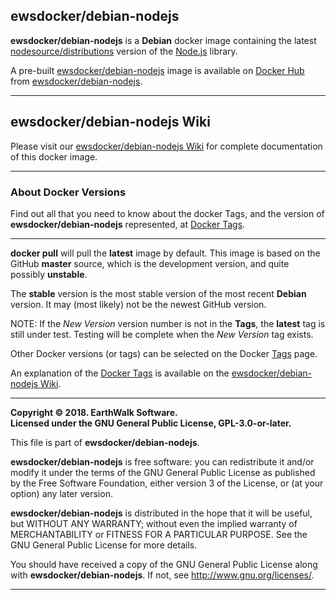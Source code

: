 ## ewsdocker/debian-nodejs
**ewsdocker/debian-nodejs** is a **Debian** docker image containing the latest [nodesource/distributions](https://github.com/nodesource/distributions) version of the [Node.js](https://nodejs.org/) library.  

A pre-built [ewsdocker/debian-nodejs](https://hub.docker.com/r/ewsdocker/debian-nodejs/) image is available on [Docker Hub](https://hub.docker.com/) from [ewsdocker/debian-nodejs](https://hub.docker.com/r/ewsdocker/debian-nodejs/).

____  


## ewsdocker/debian-nodejs Wiki  

Please visit our [ewsdocker/debian-nodejs Wiki](https://github.com/ewsdocker/debian-nodejs/wiki) for complete documentation of this docker image.  
____  

### About Docker Versions  

Find out all that you need to know about the docker Tags, and the version of **ewsdocker/debian-nodejs** represented, at [Docker Tags](https://github.com/ewsdocker/debian-nodejs/wiki/DockerTags).  
_____________________  

**docker pull** will pull the **latest** image by default.  This image is based on the GitHub **master** source, which is the development version, and quite possibly **unstable**.  

The **stable** version is the most stable version of the most recent **Debian** version.  It may (most likely) not be the newest GitHub version.  

NOTE: If the _New Version_ version number is not in the **Tags**, the **latest** tag is still under test.  Testing will be complete when the _New Version_ tag exists.

Other Docker versions (or tags) can be selected on the Docker [Tags](https://hub.docker.com/r/ewsdocker/debian-nodejs/tags/) page.  

An explanation of the [Docker Tags](https://github.com/ewsdocker/debian-nodejs/wiki/DockerTags) is available on the [ewsdocker/debian-nodejs Wiki](https://github.com/ewsdocker/debian-nodejs/wiki).
____  

**Copyright © 2018. EarthWalk Software.**  
**Licensed under the GNU General Public License, GPL-3.0-or-later.**  

This file is part of **ewsdocker/debian-nodejs**.  

**ewsdocker/debian-nodejs** is free software: you can redistribute 
it and/or modify it under the terms of the GNU General Public License 
as published by the Free Software Foundation, either version 3 of the 
License, or (at your option) any later version.  

**ewsdocker/debian-nodejs** is distributed in the hope that 
it will be useful, but WITHOUT ANY WARRANTY; without even the implied 
warranty of MERCHANTABILITY or FITNESS FOR A PARTICULAR PURPOSE.  See the
GNU General Public License for more details.  

You should have received a copy of the GNU General Public License
along with **ewsdocker/debian-nodejs**.  If not, see 
<http://www.gnu.org/licenses/>.  
____  
